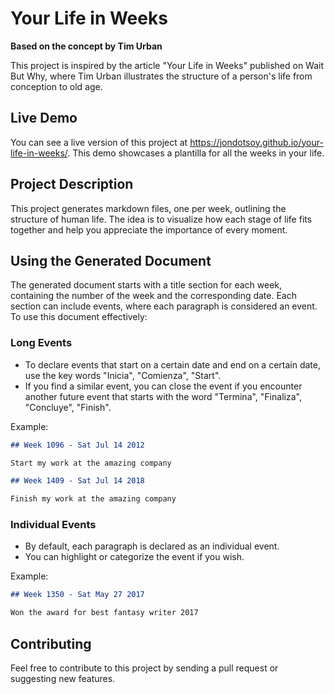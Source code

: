 # Your Life in Weeks

**Based on the concept by Tim Urban**

This project is inspired by the article "Your Life in Weeks" published on Wait But Why, where Tim Urban illustrates the structure of a person's life from conception to old age.

## Live Demo

You can see a live version of this project at https://jondotsoy.github.io/your-life-in-weeks/. This demo showcases a plantilla for all the weeks in your life.

## Project Description

This project generates markdown files, one per week, outlining the structure of human life. The idea is to visualize how each stage of life fits together and help you appreciate the importance of every moment.

## Using the Generated Document

The generated document starts with a title section for each week, containing the number of the week and the corresponding date. Each section can include events, where each paragraph is considered an event. To use this document effectively:

### Long Events

*   To declare events that start on a certain date and end on a certain date, use the key words "Inicia", "Comienza", "Start".
*   If you find a similar event, you can close the event if you encounter another future event that starts with the word "Termina", "Finaliza", "Concluye", "Finish".

Example:

```md
## Week 1096 - Sat Jul 14 2012

Start my work at the amazing company

## Week 1409 - Sat Jul 14 2018

Finish my work at the amazing company
```

### Individual Events

*   By default, each paragraph is declared as an individual event.
*   You can highlight or categorize the event if you wish.

Example:

```md
## Week 1350 - Sat May 27 2017

Won the award for best fantasy writer 2017
```

## Contributing

Feel free to contribute to this project by sending a pull request or suggesting new features.
